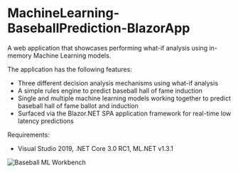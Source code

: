 # MachineLearning-BaseballPrediction-BlazorApp
A web application that showcases performing what-if analysis using in-memory Machine Learning models. 

The application has the following features:
* Three different decision analysis mechanisms using what-if analysis
* A simple rules engine to predict baseball hall of fame induction
* Single and multiple machine learning models working together to predict baseball hall of fame ballot and induction
* Surfaced via the Blazor.NET SPA application framework for real-time low latency predictions

Requirements:
* Visual Studio 2019, .NET Core 3.0 RC1, ML.NET v1.3.1

![Baseball ML Workbench](https://github.com/bartczernicki/MachineLearning-BaseballPrediction-BlazorApp/blob/master/BaseballMLWorkbench.png)


